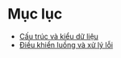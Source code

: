 # Mục lục

* [Cấu trúc và kiểu dữ liệu](https://github.com/lechihuy/learn-javascript/blob/master/grammar-and-types.md)
* [Điều khiển luồng và xử lý lỗi](https://github.com/lechihuy/learn-javascript/blob/master/control-flow-and-error-handling.md)
